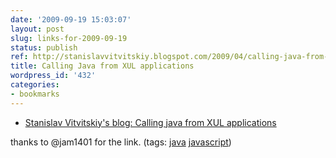 ```yaml
---
date: '2009-09-19 15:03:07'
layout: post
slug: links-for-2009-09-19
status: publish
ref: http://stanislavvitvitskiy.blogspot.com/2009/04/calling-java-from-xul-applications.html
title: Calling Java from XUL applications
wordpress_id: '432'
categories:
- bookmarks
---
```


  * [Stanislav Vitvitskiy's blog: Calling java from XUL applications](http://stanislavvitvitskiy.blogspot.com/2009/04/calling-java-from-xul-applications.html)


thanks to @jam1401 for the link. (tags: [java](http://delicious.com/eob/java) [javascript](http://delicious.com/eob/javascript))



